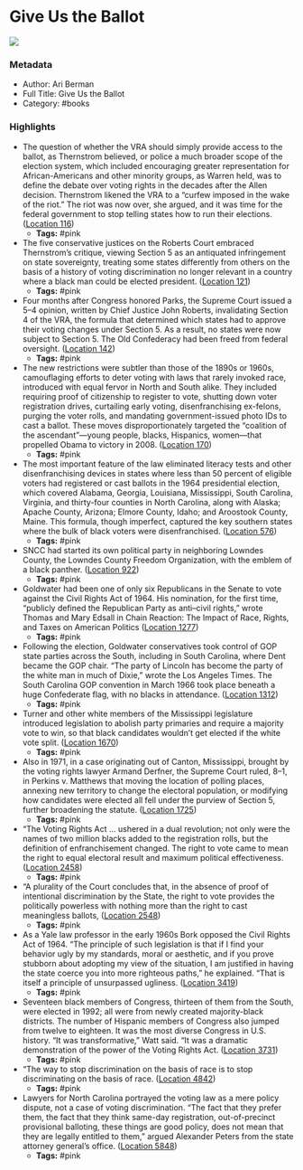 # Give Us the Ballot

![](https://images-na.ssl-images-amazon.com/images/I/51Q8ip3PoGL._SL200_.jpg)

### Metadata

- Author: Ari Berman
- Full Title: Give Us the Ballot
- Category: #books

### Highlights

- The question of whether the VRA should simply provide access to the ballot, as Thernstrom believed, or police a much broader scope of the election system, which included encouraging greater representation for African-Americans and other minority groups, as Warren held, was to define the debate over voting rights in the decades after the Allen decision. Thernstrom likened the VRA to a “curfew imposed in the wake of the riot.” The riot was now over, she argued, and it was time for the federal government to stop telling states how to run their elections. ([Location 116](https://readwise.io/to_kindle?action=open&asin=B00S54VUDY&location=116))
    - **Tags:** #pink
- The five conservative justices on the Roberts Court embraced Thernstrom’s critique, viewing Section 5 as an antiquated infringement on state sovereignty, treating some states differently from others on the basis of a history of voting discrimination no longer relevant in a country where a black man could be elected president. ([Location 121](https://readwise.io/to_kindle?action=open&asin=B00S54VUDY&location=121))
    - **Tags:** #pink
- Four months after Congress honored Parks, the Supreme Court issued a 5–4 opinion, written by Chief Justice John Roberts, invalidating Section 4 of the VRA, the formula that determined which states had to approve their voting changes under Section 5. As a result, no states were now subject to Section 5. The Old Confederacy had been freed from federal oversight. ([Location 142](https://readwise.io/to_kindle?action=open&asin=B00S54VUDY&location=142))
    - **Tags:** #pink
- The new restrictions were subtler than those of the 1890s or 1960s, camouflaging efforts to deter voting with laws that rarely invoked race, introduced with equal fervor in North and South alike. They included requiring proof of citizenship to register to vote, shutting down voter registration drives, curtailing early voting, disenfranchising ex-felons, purging the voter rolls, and mandating government-issued photo IDs to cast a ballot. These moves disproportionately targeted the “coalition of the ascendant”—young people, blacks, Hispanics, women—that propelled Obama to victory in 2008. ([Location 170](https://readwise.io/to_kindle?action=open&asin=B00S54VUDY&location=170))
    - **Tags:** #pink
- The most important feature of the law eliminated literacy tests and other disenfranchising devices in states where less than 50 percent of eligible voters had registered or cast ballots in the 1964 presidential election, which covered Alabama, Georgia, Louisiana, Mississippi, South Carolina, Virginia, and thirty-four counties in North Carolina, along with Alaska; Apache County, Arizona; Elmore County, Idaho; and Aroostook County, Maine. This formula, though imperfect, captured the key southern states where the bulk of black voters were disenfranchised. ([Location 576](https://readwise.io/to_kindle?action=open&asin=B00S54VUDY&location=576))
    - **Tags:** #pink
- SNCC had started its own political party in neighboring Lowndes County, the Lowndes County Freedom Organization, with the emblem of a black panther. ([Location 922](https://readwise.io/to_kindle?action=open&asin=B00S54VUDY&location=922))
    - **Tags:** #pink
- Goldwater had been one of only six Republicans in the Senate to vote against the Civil Rights Act of 1964. His nomination, for the first time, “publicly defined the Republican Party as anti–civil rights,” wrote Thomas and Mary Edsall in Chain Reaction: The Impact of Race, Rights, and Taxes on American Politics ([Location 1277](https://readwise.io/to_kindle?action=open&asin=B00S54VUDY&location=1277))
    - **Tags:** #pink
- Following the election, Goldwater conservatives took control of GOP state parties across the South, including in South Carolina, where Dent became the GOP chair. “The party of Lincoln has become the party of the white man in much of Dixie,” wrote the Los Angeles Times. The South Carolina GOP convention in March 1966 took place beneath a huge Confederate flag, with no blacks in attendance. ([Location 1312](https://readwise.io/to_kindle?action=open&asin=B00S54VUDY&location=1312))
    - **Tags:** #pink
- Turner and other white members of the Mississippi legislature introduced legislation to abolish party primaries and require a majority vote to win, so that black candidates wouldn’t get elected if the white vote split. ([Location 1670](https://readwise.io/to_kindle?action=open&asin=B00S54VUDY&location=1670))
    - **Tags:** #pink
- Also in 1971, in a case originating out of Canton, Mississippi, brought by the voting rights lawyer Armand Derfner, the Supreme Court ruled, 8–1, in Perkins v. Matthews that moving the location of polling places, annexing new territory to change the electoral population, or modifying how candidates were elected all fell under the purview of Section 5, further broadening the statute. ([Location 1725](https://readwise.io/to_kindle?action=open&asin=B00S54VUDY&location=1725))
    - **Tags:** #pink
- “The Voting Rights Act … ushered in a dual revolution; not only were the names of two million blacks added to the registration rolls, but the definition of enfranchisement changed. The right to vote came to mean the right to equal electoral result and maximum political effectiveness. ([Location 2458](https://readwise.io/to_kindle?action=open&asin=B00S54VUDY&location=2458))
    - **Tags:** #pink
- “A plurality of the Court concludes that, in the absence of proof of intentional discrimination by the State, the right to vote provides the politically powerless with nothing more than the right to cast meaningless ballots, ([Location 2548](https://readwise.io/to_kindle?action=open&asin=B00S54VUDY&location=2548))
    - **Tags:** #pink
- As a Yale law professor in the early 1960s Bork opposed the Civil Rights Act of 1964. “The principle of such legislation is that if I find your behavior ugly by my standards, moral or aesthetic, and if you prove stubborn about adopting my view of the situation, I am justified in having the state coerce you into more righteous paths,” he explained. “That is itself a principle of unsurpassed ugliness. ([Location 3419](https://readwise.io/to_kindle?action=open&asin=B00S54VUDY&location=3419))
    - **Tags:** #pink
- Seventeen black members of Congress, thirteen of them from the South, were elected in 1992; all were from newly created majority-black districts. The number of Hispanic members of Congress also jumped from twelve to eighteen. It was the most diverse Congress in U.S. history. “It was transformative,” Watt said. “It was a dramatic demonstration of the power of the Voting Rights Act. ([Location 3731](https://readwise.io/to_kindle?action=open&asin=B00S54VUDY&location=3731))
    - **Tags:** #pink
- “The way to stop discrimination on the basis of race is to stop discriminating on the basis of race. ([Location 4842](https://readwise.io/to_kindle?action=open&asin=B00S54VUDY&location=4842))
    - **Tags:** #pink
- Lawyers for North Carolina portrayed the voting law as a mere policy dispute, not a case of voting discrimination. “The fact that they prefer them, the fact that they think same-day registration, out-of-precinct provisional balloting, these things are good policy, does not mean that they are legally entitled to them,” argued Alexander Peters from the state attorney general’s office. ([Location 5848](https://readwise.io/to_kindle?action=open&asin=B00S54VUDY&location=5848))
    - **Tags:** #pink
